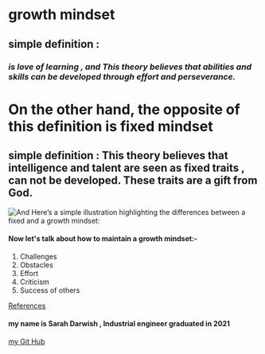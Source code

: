 
# **growth mindset**
## simple definition :  
### *is love of learning , and This theory believes that abilities and skills can be developed through effort and perseverance.*

 # **On the other hand, the opposite of this definition is  fixed mindset** 
## simple definition : This theory believes that intelligence and talent are seen as fixed traits , can not be developed. These traits are a gift from God.
 ![And Here’s a simple illustration highlighting the differences between a fixed and a growth mindset:](https://i2.wp.com/atlassianblog.wpengine.com/wp-content/uploads/NewGrowthMindset2.png?resize=768%2C960&ssl=1)
 
 
 #### Now let's talk about how to maintain a growth mindset:-
 1. Challenges
 2. Obstacles
 3. Effort
 4. Criticism
 5. Success of others
 
 

[References](https://www.atlassian.com/blog/inside-atlassian/growth-mindset)

#### my name is Sarah Darwish , Industrial engineer graduated in 2021 
[my Git Hub](https://github.com/Sarahdarwishh)
